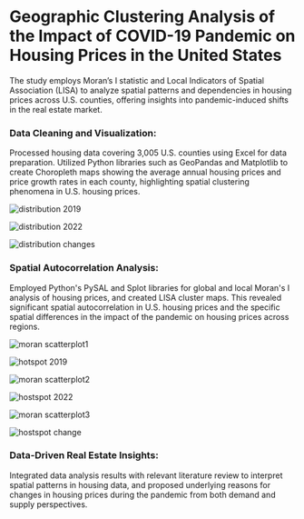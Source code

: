 # Geographic Clustering Analysis of the Impact of COVID-19 Pandemic on Housing Prices in the United States
The study employs Moran’s I statistic and Local Indicators of Spatial Association (LISA) to analyze spatial patterns and dependencies in housing prices across U.S. counties, offering insights into pandemic-induced shifts in the real estate market.
### Data Cleaning and Visualization:
Processed housing data covering 3,005 U.S. counties using Excel for data preparation. Utilized Python libraries such as GeoPandas and Matplotlib to create Choropleth maps showing the average annual housing prices and price growth rates in each county, highlighting spatial clustering phenomena in U.S. housing prices.

![distribution 2019](https://github.com/yikuany/county-housing-prices/assets/150404282/6110cdb5-37ee-481a-9141-bc67fb9c25cb)

![distribution 2022](https://github.com/yikuany/county-housing-prices/assets/150404282/a7725c42-3102-4950-8a9b-1e07c9f55d32)

![distribution changes](https://github.com/yikuany/county-housing-prices/assets/150404282/2821ae74-b3a3-4b71-8c21-f4658cacb1e8)

### Spatial Autocorrelation Analysis:
Employed Python's PySAL and Splot libraries for global and local Moran's I analysis of housing prices, and created LISA cluster maps. This revealed significant spatial autocorrelation in U.S. housing prices and the specific spatial differences in the impact of the pandemic on housing prices across regions.

![moran scatterplot1](https://github.com/yikuany/county-housing-prices/assets/150404282/552e436f-8ac4-4288-b406-1c427daad25f)

![hotspot 2019](https://github.com/yikuany/county-housing-prices/assets/150404282/36f0ed4f-e955-4393-8f7f-fb4b6675cb4b)

![moran scatterplot2](https://github.com/yikuany/county-housing-prices/assets/150404282/65817455-4425-4b73-a4c5-735d24ac7f03)

![hostspot 2022](https://github.com/yikuany/county-housing-prices/assets/150404282/ff5138b3-5043-4434-9c9b-d9c2c6076a31)

![moran scatterplot3](https://github.com/yikuany/county-housing-prices/assets/150404282/261aada6-754b-4074-8f33-205205084997)

![hostspot change](https://github.com/yikuany/county-housing-prices/assets/150404282/d3689071-5608-4443-8f54-f42a93a95c9e)

### Data-Driven Real Estate Insights: 
Integrated data analysis results with relevant literature review to interpret spatial patterns in housing data, and proposed underlying reasons for changes in housing prices during the pandemic from both demand and supply perspectives.
